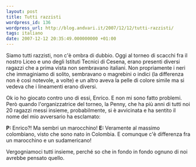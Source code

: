 ```yaml
---
layout: post
title: Tutti razzisti
wordpress_id: 136
wordpress_url: http://blog.andvari.it/2007/12/12/tutti-razzisti/
tags: italiano
date: 2007-12-12 20:35:49.000000000 +01:00
---
```

Siamo tutti razzisti, non c'è ombra di dubbio. Oggi al torneo di scacchi fra il nostro Liceo e uno degli Istituti Tecnici di Cesena, erano presenti diversi ragazzi che a prima vista non sembravano italiani. Non propriamente i neri che immaginiamo di solito, sembravano o magrebini o indici (la differenza non è così notevole, a volte) e un altro aveva la pelle di colore simile ma si vedeva che i lineamenti erano diversi.

Ok io ho giocato contro uno di essi, Enrico. E non mi sono fatto problemi. Però quando l'organizzatrice del torneo, la Penny, che ha più anni di tutti noi 20 ragazzi messi insieme, probabilmente, si è avvicinata e ha sentito il nome del mio avversario ha esclamato:

<strong>P: </strong>Enrico?! Ma sembri un marocchino!
<strong>E: </strong>Veramente al massimo colombiano, visto che sono nato in Colombia. E comunque c'è differenza fra un marocchino e un sudamericano!

Vergogniamoci tutti insieme, perché so che in fondo in fondo ognuno di noi avrebbe pensato quello.
